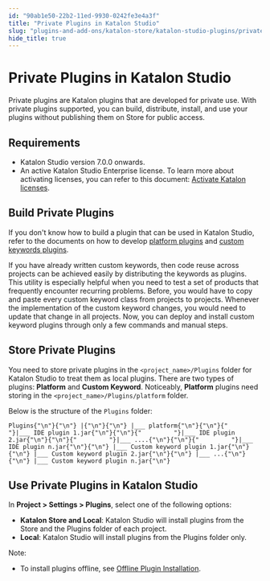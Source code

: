 ```yaml
---
id: "90ab1e50-22b2-11ed-9930-0242fe3e4a3f"
title: "Private Plugins in Katalon Studio"
slug: "plugins-and-add-ons/katalon-store/katalon-studio-plugins/private-plugins-in-katalon-studio"
hide_title: true
---
```


# <a id="id_5" class="anchor_top_offset"/><a id="ariaid-title1" class="anchor_top_offset"/>Private Plugins in <span xmlns="http://www.w3.org/1999/xhtml" className="ph">Katalon Studio</span> 

<p xmlns="http://www.w3.org/1999/xhtml" className="p">Private plugins are Katalon plugins that are developed for   private use. With private plugins supported, you can build,   distribute, install, and use your plugins without publishing them   on Store for public access.</p> 

## Requirements

<ul xmlns="http://www.w3.org/1999/xhtml" className="ul"><li className="li"><span className="ph">Katalon Studio</span> version 7.0.0 onwards.</li><li className="li">An active Katalon Studio Enterprise license. To learn more     about activating licenses, you can refer to this document: <a className="xref" href="#">Activate       Katalon licenses</a>.</li></ul> 

## <a id="id_6" class="anchor_top_offset"/>Build Private Plugins

<p xmlns="http://www.w3.org/1999/xhtml" className="p">If you don't know how to build a plugin that can be used in   <span className="ph">Katalon Studio</span>,  refer to the documents on how to develop <a className="xref" href="/docs/plugins-and-add-ons/katalon-store/katalon-studio-plugins/create-your-first-katalon-studio-plugin">platform     plugins</a> and <a className="xref" href="/docs/plugins-and-add-ons/katalon-store/katalon-studio-plugins/how-to-develop-a-custom-keywords-plugin-in-katalon-studio">custom     keywords plugins</a>.</p> 
<p xmlns="http://www.w3.org/1999/xhtml" className="p">If you have already written custom keywords, then code reuse   across projects can be achieved easily by distributing the keywords   as plugins. This utility is especially helpful when you need to   test a set of products that frequently encounter recurring   problems. Before, you would have to copy and paste every custom   keyword class from projects to projects. Whenever the   implementation of the custom keyword changes, you would need to   update that change in all projects. Now, you can deploy and install   custom keyword plugins through only a few commands and manual   steps.</p> 

## <a id="id_7" class="anchor_top_offset"/>Store Private Plugins

<p xmlns="http://www.w3.org/1999/xhtml" className="p">You need to store private plugins in the   <code className="ph codeph">&lt;project_name&gt;/Plugins</code> folder for <span className="ph">Katalon Studio</span>   to treat them as local plugins. There are two types of plugins:   <strong className="ph b">Platform</strong> and <strong className="ph b">Custom Keyword</strong>.   Noticeably, <strong className="ph b">Platform</strong> plugins need storing in the   <code className="ph codeph">&lt;project_name&gt;/Plugins/platform</code> folder.</p> 
<p xmlns="http://www.w3.org/1999/xhtml" className="p">Below is the structure of the <code className="ph codeph">Plugins</code> folder:</p> 
<pre xmlns="http://www.w3.org/1999/xhtml" className="pre codeblock"><code>Plugins{"\n"}{"\n"} |{"\n"}{"\n"} |___ platform{"\n"}{"\n"}{"         "}|___ IDE plugin 1.jar{"\n"}{"\n"}{"         "}|___ IDE plugin 2.jar{"\n"}{"\n"}{"         "}|___ ....{"\n"}{"\n"}{"         "}|___ IDE plugin n.jar{"\n"}{"\n"} |___ Custom keyword plugin 1.jar{"\n"}{"\n"} |___ Custom keyword plugin 2.jar{"\n"}{"\n"} |___ ...{"\n"}{"\n"} |___ Custom keyword plugin n.jar{"\n"}</code></pre> 

## <a id="id_8" class="anchor_top_offset"/>Use Private Plugins in <span xmlns="http://www.w3.org/1999/xhtml" className="ph">Katalon Studio</span> 

<p xmlns="http://www.w3.org/1999/xhtml" className="p">In <strong className="ph b">Project &gt; Settings &gt; Plugins</strong>, select one of the following options:</p> 
<ul xmlns="http://www.w3.org/1999/xhtml" className="ul"><li className="li"> <strong className="ph b">Katalon Store and Local</strong>: <span className="ph">Katalon Studio</span> will install plugins from the Store and the Plugins folder of each project.</li><li className="li"> <strong className="ph b">Local</strong>: <span className="ph">Katalon Studio</span> will install plugins from the Plugins folder only.</li></ul> 
<div xmlns="http://www.w3.org/1999/xhtml" className="note note note_note"><span className="note__title">Note:</span> 
  <ul className="ul"><li className="li">To install plugins offline, see <a className="xref" href="/docs/plugins-and-add-ons/katalon-store/katalon-studio-plugins/installing-plugin-offline-in-katalon-studio">Offline Plugin Installation</a>.</li></ul>
</div>
